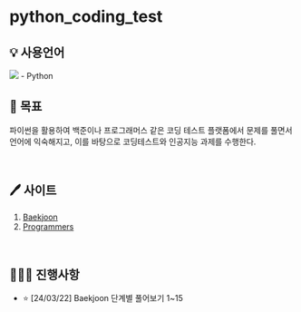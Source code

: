 # python_coding_test

## 💡 사용언어 
<img src="https://img.shields.io/badge/PyCharm-000000?style=flat-square&logo=PyCharm&logoColor=white"/>
- Python
<br>

## 🐾 목표
파이썬을 활용하여 백준이나 프로그래머스 같은 코딩 테스트 플랫폼에서 문제를 풀면서 언어에 익숙해지고, 이를 바탕으로 코딩테스트와 인공지능 과제를 수행한다.

<br>

## 🖊 사이트
1. [Baekjoon](https://www.acmicpc.net/)
2. [Programmers](https://programmers.co.kr/)

<br>

## 🤸🏻‍♂️ 진행사항
- ⭐️ [24/03/22] Baekjoon 단계별 풀어보기 1~15 

<br>
